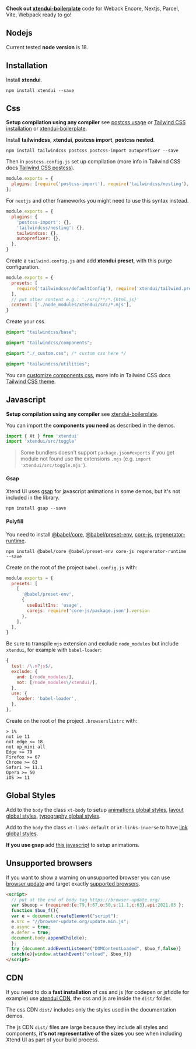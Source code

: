 **Check out [xtendui-boilerplate](https://github.com/xtendui/xtendui-boilerplate)** code for Weback Encore, Nextjs, Parcel, Vite, Webpack ready to go!

## Nodejs

Current tested **node version** is 18.

## Installation

Install **xtendui**.

```
npm install xtendui --save
```

## Css

**Setup compilation using any compiler** see [postcss usage](https://github.com/postcss/postcss#usage) or [Tailwind CSS installation](https://tailwindcss.com/docs/installation/framework-guides) or [xtendui-boilerplate](https://github.com/xtendui/xtendui-boilerplate).

Install **tailwindcss**, **xtendui**, **postcss import**, **postcss nested**.

```
npm install tailwindcss postcss postcss-import autoprefixer --save
```

Then in `postcss.config.js` set up compilation (more info in Tailwind CSS docs [Tailwind CSS postcss](https://tailwindcss.com/docs/using-with-preprocessors)).

```js
module.exports = {
  plugins: [require('postcss-import'), require('tailwindcss/nesting'), require('tailwindcss'), require('autoprefixer')],
};
```

For `nextjs` and other frameworks you might need to use this syntax instead.

```js
module.exports = {
  plugins: {
    'postcss-import': {},
    'tailwindcss/nesting': {},
    tailwindcss: {},
    autoprefixer: {},
  },
}
```

Create a `tailwind.config.js` and add **xtendui preset**, with this purge configuration.

```js
module.exports = {
  presets: [
    require('tailwindcss/defaultConfig'), require('xtendui/tailwind.preset'),
  ],
  // put other content e.g.: './src/**/*.{html,js}'
  content: ['./node_modules/xtendui/src/*.mjs'],
}
```

Create your css.

```css
@import "tailwindcss/base";

@import "tailwindcss/components";

@import "./_custom.css"; /* custom css here */

@import "tailwindcss/utilities";
```

You can [customize components css](https://xtendui.com/components/global/preset#customization), more info in Tailwind CSS docs [Tailwind CSS theme](https://tailwindcss.com/docs/theme).

## Javascript

**Setup compilation using any compiler** see [xtendui-boilerplate](https://github.com/xtendui/xtendui-boilerplate).

You can import the **components you need** as described in the demos.

```js
import { Xt } from 'xtendui'
import 'xtendui/src/toggle'
```

> Some bundlers doesn't support `package.json#exports` if you get module not found use the extensions `.mjs` (e.g. `import 'xtendui/src/toggle.mjs'`).

#### Gsap

Xtend UI uses [gsap](https://github.com/greensock/GSAP) for javascript animations in some demos, but it's not included in the library.

```
npm install gsap --save
```

#### Polyfill

You need to install [@babel/core](https://www.npmjs.com/package/@babel/core), [@babel/preset-env](https://www.npmjs.com/package/@babel/preset-env), [core-js](https://www.npmjs.com/package/core-js), [regenerator-runtime](https://www.npmjs.com/package/regenerator-runtime).

```
npm install @babel/core @babel/preset-env core-js regenerator-runtime --save
```

Create on the root of the project `babel.config.js` with:

```js
module.exports = {
  presets: [
    [
      '@babel/preset-env',
      {
        useBuiltIns: 'usage',
        corejs: require('core-js/package.json').version
      },
    ],
  ],
}
```

Be sure to transpile `mjs` extension and exclude `node_modules` but include `xtendui`, for example with `babel-loader`:

```js
{
  test: /\.m?js$/,
  exclude: {
    and: [/node_modules/],
    not: [/node_modules\/xtendui/],
  },
  use: {
    loader: 'babel-loader',
  },
},
```

Create on the root of the project `.browserslistrc` with:

```
> 1%
not ie 11
not edge <= 18
not op_mini all
Edge >= 79
Firefox >= 67
Chrome >= 63
Safari >= 11.1
Opera >= 50
iOS >= 11
```

## Global Styles

Add to the `body` the class `xt-body` to setup [animations global styles](https://xtendui.com/components/animation#global-styles), [layout global styles](https://xtendui.com/components/global#global-styles), [typography global styles](https://xtendui.com/components/typography#global-styles).

Add to the `body` the class `xt-links-default` or `xt-links-inverse` to have [link global styles](https://xtendui.com/components/link#global-styles).

**If you use gsap** add [this javascript](https://xtendui.com/components/animation#setup) to setup animations.

## Unsupported browsers

If you want to show a warning on unsupported browser you can use [browser update](https://browser-update.org/) and target exactly [supported browsers](https://github.com/xtendui/xtendui/blob/master/.browserslistrc).

```html
<script>
  // put at the end of body tag https://browser-update.org/
  var $buoop = {required:{e:79,f:67,o:50,s:11.1,c:63},api:2021.03 };
  function $buo_f(){
  var e = document.createElement("script");
  e.src = "//browser-update.org/update.min.js";
  e.async = true;
  e.defer = true;
  document.body.appendChild(e);
  };
  try {document.addEventListener("DOMContentLoaded", $buo_f,false)}
  catch(e){window.attachEvent("onload", $buo_f)}
</script>
```

## CDN

If you need to do a **fast installation** of css and js (for codepen or jsfiddle for example) use [xtendui CDN](https://unpkg.com/xtendui/), the css and js are inside the `dist/` folder.

The css CDN `dist/` includes only the styles used in the documentation demos.

The js CDN `dist/` files are large because they include all styles and components, **it's not representative of the sizes** you see when including Xtend UI as part of your build process.
